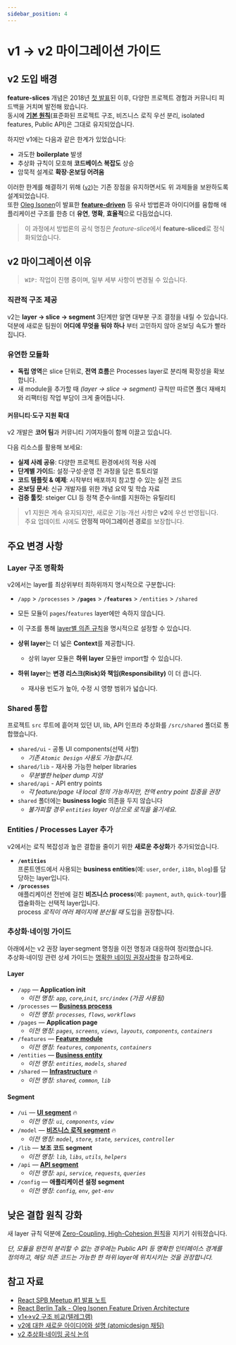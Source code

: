 ```yaml
---
sidebar_position: 4
---
```


# v1 -> v2 마이그레이션 가이드

## v2 도입 배경

**feature-slices** 개념은 2018년 [첫 발표][ext-tg-spb]된 이후, 다양한 프로젝트 경험과 커뮤니티 피드백을 거치며 발전해 왔습니다.  
동시에 **[기본 원칙][ext-v1]**(표준화된 프로젝트 구조, 비즈니스 로직 우선 분리, isolated features, Public API)은 그대로 유지되었습니다.

하지만 v1에는 다음과 같은 한계가 있었습니다:

- 과도한 **boilerplate** 발생  
- 추상화 규칙이 모호해 **코드베이스 복잡도** 상승  
- 암묵적 설계로 **확장·온보딩 어려움**

이러한 한계를 해결하기 위해 ([`v2`][ext-v2])는 기존 장점을 유지하면서도 위 과제들을 보완하도록 설계되었습니다.  
또한 [Oleg Isonen][ext-kof]이 발표한 [**feature-driven**][ext-fdd] 등 유사 방법론과 아이디어를 융합해 애플리케이션 구조를 한층 더 **유연**, **명확**, **효율적**으로 다듬었습니다.

> 이 과정에서 방법론의 공식 명칭은 *feature-slice*에서 **feature-sliced**로 정식화되었습니다.


## v2 마이그레이션 이유

> `WIP:` 작업이 진행 중이며, 일부 세부 사항이 변경될 수 있습니다.

### 직관적 구조 제공

v2는 **layer → slice → segment** 3단계만 알면 대부분 구조 결정을 내릴 수 있습니다.<br/>
덕분에 새로운 팀원이 **어디에 무엇을 둬야 하나** 부터 고민하지 않아 온보딩 속도가 빨라집니다.

### 유연한 모듈화

- **독립 영역**은 slice 단위로, **전역 흐름**은 Processes layer로 분리해 확장성을 확보합니다.
- 새 module을 추가할 때 *(layer → slice → segment)* 규칙만 따르면 폴더 재배치와 리팩터링 작업 부담이 크게 줄어듭니다.

#### 커뮤니티·도구 지원 확대

v2 개발은 **코어 팀**과 커뮤니티 기여자들이 함께 이끌고 있습니다. 

다음 리소스를 활용해 보세요:

- **실제 사례 공유**: 다양한 프로젝트 환경에서의 적용 사례  
- **단계별 가이드**: 설정·구성·운영 전 과정을 담은 튜토리얼
- **코드 템플릿 & 예제**: 시작부터 배포까지 참고할 수 있는 실전 코드  
- **온보딩 문서**: 신규 개발자를 위한 개념 요약 및 학습 자료  
- **검증 툴킷**: steiger CLI 등 정책 준수·lint를 지원하는 유틸리티  

> v1 지원은 계속 유지되지만, 새로운 기능·개선 사항은 **v2**에 우선 반영됩니다.  
> 주요 업데이트 시에도 **안정적 마이그레이션 경로**를 보장합니다.

## 주요 변경 사항

### Layer 구조 명확화

v2에서는 layer를 최상위부터 최하위까지 명시적으로 구분합니다:

- `/app` > `/processes` > **`/pages`** > **`/features`** > `/entities` > `/shared`

- 모든 모듈이 `pages`/`features` layer에만 속하지 않습니다.  
- 이 구조를 통해 [layer별 의존 규칙][ext-tg-v2-draft]을 명시적으로 설정할 수 있습니다.  
- **상위 layer**는 더 넓은 **Context**를 제공합니다.  
  - 상위 layer 모듈은 **하위 layer** 모듈만 import할 수 있습니다.  
- **하위 layer**는 **변경 리스크(Risk)와 책임(Responsibility)** 이 더 큽니다.  
  - 재사용 빈도가 높아, 수정 시 영향 범위가 넓습니다.  


### Shared 통합

프로젝트 `src` 루트에 흩어져 있던 UI, lib, API 인프라 추상화를 `/src/shared` 폴더로 통합했습니다.

- `shared/ui` - 공통 UI components(선택 사항)
  - *기존 `Atomic Design` 사용도 가능합니다.*
- `shared/lib` - 재사용 가능한 helper libraries 
  - *무분별한 helper dump 지양*
- `shared/api` - API entry points 
  - *각 feature/page 내 local 정의 가능하지만, 전역 entry point 집중을 권장*
- `shared` 폴더에는 **business logic** 의존을 두지 않습니다 
  - *불가피할 경우 `entities` layer 이상으로 로직을 옮기세요.*

### Entities / Processes Layer 추가

v2에서는 로직 복잡성과 높은 결합을 줄이기 위한 **새로운 추상화**가 추가되었습니다.

- **`/entities`**  
  프론트엔드에서 사용되는 **business entities**(예: `user`, `order`, `i18n`, `blog`)를 담당하는 layer입니다.  
- **`/processes`**  
  애플리케이션 전반에 걸친 **비즈니스 process**(예: `payment`, `auth`, `quick-tour`)를 캡슐화하는 선택적 layer입니다.  
  process *로직이 여러 페이지에 분산될 때* 도입을 권장합니다.


### 추상화·네이밍 가이드

아래에서는 v2 권장 layer·segment 명칭을 이전 명칭과 대응하여 정리했습니다.<br/>
추상화·네이밍 관련 상세 가이드는 [명확한 네이밍 권장사항][refs-adaptability]을 참고하세요.

[disc-process]: https://github.com/feature-sliced/documentation/discussions/20
[disc-features]: https://github.com/feature-sliced/documentation/discussions/23
[disc-entities]: https://github.com/feature-sliced/documentation/discussions/18#discussioncomment-422649
[disc-shared]: https://github.com/feature-sliced/documentation/discussions/31#discussioncomment-453020

[disc-ui]: https://github.com/feature-sliced/documentation/discussions/31#discussioncomment-453132
[disc-model]: https://github.com/feature-sliced/documentation/discussions/31#discussioncomment-472645
[disc-api]: https://github.com/feature-sliced/documentation/discussions/66

#### Layer

- `/app` — **Application init**
  - *이전 명칭: `app`, `core`,`init`, `src/index` (가끔 사용됨)*
- `/processes` — [**Business process**][disc-process]
  - *이전 명칭: `processes`, `flows`, `workflows`*
- `/pages` — **Application page**
  - *이전 명칭: `pages`, `screens`, `views`, `layouts`, `components`, `containers`*
- `/features` — [**Feature module**][disc-features]
  - *이전 명칭: `features`, `components`, `containers`*
- `/entities` — [**Business entity**][disc-entities]
  - *이전 명칭: `entities`, `models`, `shared`*
- `/shared` — [**Infrastructure**][disc-shared] 🔥
  - *이전 명칭: `shared`, `common`, `lib`*

#### Segment

- `/ui` — [**UI segment**][disc-ui] 🔥
  - *이전 명칭: `ui`, `components`, `view`*
- `/model` — [**비즈니스 로직 segment**][disc-model] 🔥
  - *이전 명칭: `model`, `store`, `state`, `services`, `controller`*
- `/lib` — **보조 코드 segment**
  - *이전 명칭: `lib`, `libs`, `utils`, `helpers`*
- `/api` — [**API segment**][disc-api]
  - *이전 명칭: `api`, `service`, `requests`, `queries`*
- `/config` — **애플리케이션 설정 segment**
  - *이전 명칭: `config`, `env`, `get-env`*

## 낮은 결합 원칙 강화

새 layer 규칙 덕분에 [Zero-Coupling, High-Cohesion 원칙][refs-low-coupling]을 지키기 쉬워졌습니다.  

*단, 모듈을 완전히 분리할 수 없는 경우에는 Public API 등 명확한 인터페이스 경계를 정의하고, 해당 의존 코드는 가능한 한 하위 layer에 위치시키는 것을 권장합니다.*

## 참고 자료

- [React SPB Meetup #1 발표 노트][ext-tg-spb]
- [React Berlin Talk - Oleg Isonen Feature Driven Architecture][ext-kof-fdd]
- [v1↔v2 구조 비교(텔레그램)](https://t.me/feature_sliced/493)
- [v2에 대한 새로운 아이디어와 설명 (atomicdesign 채팅)][ext-tg-v2-draft]
- [v2 추상화·네이밍 공식 논의](https://github.com/feature-sliced/documentation/discussions/31)

[refs-low-coupling]: /docs/reference/slices-segments#zero-coupling-high-cohesion
[refs-adaptability]: /docs/about/understanding/naming

[ext-v1]: https://feature-sliced.github.io/featureslices.dev/v1.0.html
[ext-tg-spb]: https://t.me/feature_slices
[ext-fdd]: https://github.com/feature-sliced/documentation/tree/rc/feature-driven
[ext-fdd-issues]: https://github.com/kof/feature-driven-architecture/issues
[ext-v2]: https://github.com/feature-sliced/documentation
[ext-kof]: https://github.com/kof
[ext-kof-fdd]: https://www.youtube.com/watch?v=BWAeYuWFHhs
[ext-tg-v2-draft]: https://t.me/atomicdesign/18708
